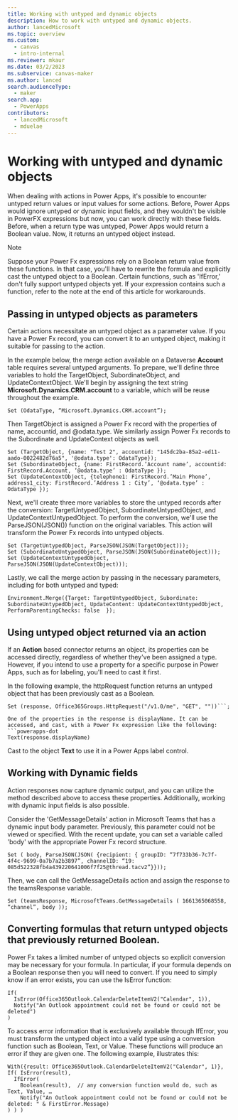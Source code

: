 ```yaml
---
title: Working with untyped and dynamic objects 
description: How to work with untyped and dynamic objects.
author: lancedMicrosoft
ms.topic: overview
ms.custom: 
  - canvas
  - intro-internal
ms.reviewer: mkaur
ms.date: 03/2/2023
ms.subservice: canvas-maker
ms.author: lanced
search.audienceType: 
  - maker
search.app: 
  - PowerApps
contributors:
  - lancedMicrosoft
  - mduelae
---
```

# Working with untyped and dynamic objects 

When dealing with actions in Power Apps, it's possible to encounter untyped return values or input values for some actions. Before, Power Apps would ignore untyped or dynamic input fields, and they wouldn't be visible in PowerFX expressions but now, you can work directly with these fields. Before, when a return type was untyped, Power Apps would return a Boolean value. Now, it returns an untyped object instead.

> [!NOTE]
> Suppose your Power Fx expressions rely on a Boolean return value from these functions. In that case, you'll have to rewrite the formula and explicitly cast the untyped object to a Boolean. Certain functions, such as 'IfError,' don't fully support untyped objects yet. If your expression contains such a function, refer to the note at the end of this article for workarounds.


## Passing in untyped objects as parameters

Certain actions necessitate an untyped object as a parameter value. If you have a Power Fx record, you can convert it to an untyped object, making it suitable for passing to the action.

In the example below, the merge action available on a Dataverse **Account** table requires several untyped arguments. To prepare, we'll define three variables to hold the TargetObject, SubordinateObject, and UpdateContextObject. We'll begin by assigning the text string **Microsoft.Dynamics.CRM.account** to a variable, which will be reuse throughout the example.

```powerapps-dot
Set (OdataType, “Microsoft.Dynamics.CRM.account”);
```

Then TargetObject is assigned a Power Fx record with the properties of name, accountid, and @odata.type. We similarly assign Power Fx records to the Subordinate and UpdateContext objects as well.
```powerapps-dot
Set (TargetObject, {name: "Test 2", accountid: "145dc2ba-85a2-ed11-aado-0022482d76a5", '@odata.type': OdataType});
Set (SubordinateObject, {name: FirstRecord.’Account name’, accountid: FirstRecord.Account, ‘@odata.type’ : OdataType });
Set (UpdateContextObject, {telephone1: FirstRecord.’Main Phone’, address1_city: FirstRecord.’Address 1 : City’, ‘@odata.type’ : OdataType }); 
```

Next, we'll create three more variables to store the untyped records after the conversion: TargetUntypedObject, SubordinateUntypedObject, and UpdateContextUntypedObject. To perform the conversion, we'll use the ParseJSON(JSON()) function on the original variables. This action will transform the Power Fx records into untyped objects.

```powerapps-dot
Set (TargetUntypedObject, ParseJSON(JSON(TargetObject)));
Set (SubordinateUntypedObject, ParseJSON(JSON(SubordinateObject)));
Set (UpdateContextUntypedObject, ParseJSON(JSON(UpdateContextObject)));
```
Lastly, we call the merge action by passing in the necessary parameters, including for both untyped and typed:

```powerapps-dot
Environment.Merge({Target: TargetUntypedObject, Subordinate: SubordinateUntypedObject, UpdateContent: UpdateContextUntypedObject, PerformParentingChecks: false  });
```
## Using untyped object returned via an action

If an **Action** based connector returns an object, its properties can be accessed directly, regardless of whether they've been assigned a type. However, if you intend to use a property for a specific purpose in Power Apps, such as for labeling, you'll need to cast it first.

In the following example, the httpRequest function returns an untyped object that has been previously cast as a Boolean.

```powerapps-dot
Set (response, Office365Groups.HttpRequest("/v1.0/me", "GET", ""))```;

One of the properties in the response is displayName. It can be accessed, and cast, with a Power Fx expression like the following:
```powerapps-dot
Text(response.displayName)
```
Cast to the object **Text** to use it in a Power Apps label control. 

## Working with Dynamic fields

Action responses now capture dynamic output, and you can utilize the method described above to access these properties. Additionally, working with dynamic input fields is also possible.

Consider the 'GetMessageDetails' action in Microsoft Teams that has a dynamic input body parameter. Previously, this parameter could not be viewed or specified. With the recent update, you can set a variable called 'body' with the appropriate Power Fx record structure. 

```powerapps-dot
Set ( body, ParseJSON(JSON( {recipient: { groupID: “7f733b36-7c7f-4f4c-9699-0a7b7a2b3897”, channelID: “19: 085d522328fb4a439220641006f7f25@thread.tacv2”}}));
```
Then, we can call the GetMessageDetails action and assign the response to the teamsResponse variable.
```powerapps-dot
Set (teamsResponse, MicrosoftTeams.GetMessageDetails ( 1661365068558, “channel”, body ));
```
## Converting formulas that return untyped objects that previously returned Boolean.  

Power Fx takes a limited number of untyped objects so explicit conversion may be necessary for your formula. In particular, if your formula depends on a Boolean response then you will need to convert. If you need to simply know if an error exists, you can use the IsError function:

```powerapps-dot
If(
  IsError(Office365Outlook.CalendarDeleteItemV2("Calendar", 1)),
  Notify("An Outlook appointment could not be found or could not be deleted")
)
```
To access error information that is exclusively available through IfError, you must transform the untyped object into a valid type using a conversion function such as Boolean, Text, or Value. These functions will produce an error if they are given one. The following example, illustrates this:

```powerapps-dot
With({result: Office365Outlook.CalendarDeleteItemV2("Calendar", 1)},
If( IsError(result),
  IfError(
    Boolean(result),  // any conversion function would do, such as Text, Value, …
    Notify("An Outlook appointment could not be found or could not be deleted: " & FirstError.Message)
) ) )
```

